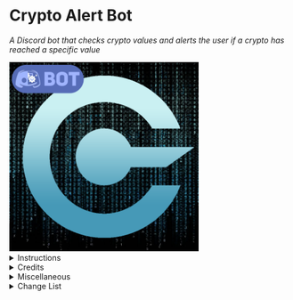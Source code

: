 # Crypto Alert Bot
 
<i>A Discord bot that checks crypto values and alerts the user if a crypto has reached a specific value</i>

<img src="https://raw.githubusercontent.com/Persomatey/CryptoAlertBot/master/CryptoBotLogoBot.png" data-canonical-src="https://raw.githubusercontent.com/Persomatey/CryptoAlertBot/master/CryptoBotLogoBot.png" width="340" height="340" />

<details>
<summary>Instructions</summary>
<blockquote>

1. [![Run on Repl.it](https://repl.it/badge/github/Persomatey/CryptoAlertBot)](https://repl.it/github/Persomatey/CryptoAlertBot) (or IDE of your choice) 
2. Before running the code, enter the following commands into the console: 
	- `npm i discord.js` to install Discord.js framework 
3. In config.json do the following: 
	- Type the character you want to be the prefix of every command in the `prefix`
	- Paste the bot's token into the quotation marks of the `token` variable 
4. Run the replit app (or run app in IDE of choice) 
	- (Optional) For 24/7 pinging at 5 minut intervals, check out [UptimeRobot](https://uptimerobot.com/) 
5. Set some alerts! 

</blockquote>
</details>

<details>
<summary>Credits</summary>
<blockquote>
 
- Programmed by [Hunter Goodin](https://huntergoodin.com/)  

</blockquote>
</details>

<details>
<summary>Miscellaneous</summary>
<blockquote>

- A good online IDE to run this code on is [Replit](https://replit.com/) 
  - Alternatively can also be run via any IDE such as [Visual Studio](https://visualstudio.microsoft.com/downloads/), [VS Code](https://code.visualstudio.com/insiders/), [Atom](https://atom.io/), etc 
- A good 24/7 pinger with 5 minute pings is [UptimeRobot](https://uptimerobot.com/) 

</blockquote>
</details>

<details>
<summary>Change List</summary>
<blockquote>

<details>
<summary>CL-000000</summary>
<blockquote>

Initial upload 

</blockquote>
</details>

</blockquote>
</details>
